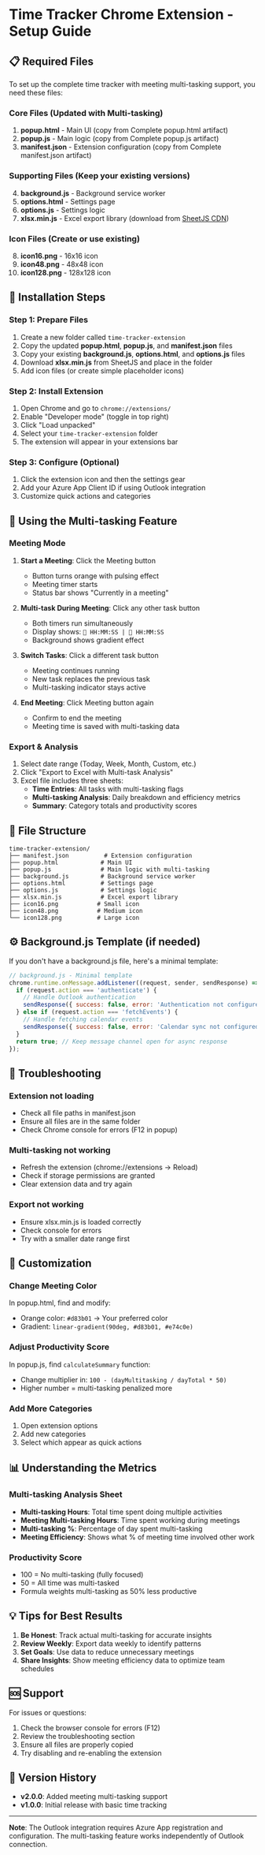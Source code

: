 # Time Tracker Chrome Extension - Setup Guide

## 📋 Required Files

To set up the complete time tracker with meeting multi-tasking support, you need these files:

### Core Files (Updated with Multi-tasking)
1. **popup.html** - Main UI (copy from Complete popup.html artifact)
2. **popup.js** - Main logic (copy from Complete popup.js artifact)
3. **manifest.json** - Extension configuration (copy from Complete manifest.json artifact)

### Supporting Files (Keep your existing versions)
4. **background.js** - Background service worker
5. **options.html** - Settings page
6. **options.js** - Settings logic
7. **xlsx.min.js** - Excel export library (download from [SheetJS CDN](https://cdn.sheetjs.com/xlsx-latest/package/dist/xlsx.mini.min.js))

### Icon Files (Create or use existing)
8. **icon16.png** - 16x16 icon
9. **icon48.png** - 48x48 icon
10. **icon128.png** - 128x128 icon

## 🚀 Installation Steps

### Step 1: Prepare Files
1. Create a new folder called `time-tracker-extension`
2. Copy the updated **popup.html**, **popup.js**, and **manifest.json** files
3. Copy your existing **background.js**, **options.html**, and **options.js** files
4. Download **xlsx.min.js** from SheetJS and place in the folder
5. Add icon files (or create simple placeholder icons)

### Step 2: Install Extension
1. Open Chrome and go to `chrome://extensions/`
2. Enable "Developer mode" (toggle in top right)
3. Click "Load unpacked"
4. Select your `time-tracker-extension` folder
5. The extension will appear in your extensions bar

### Step 3: Configure (Optional)
1. Click the extension icon and then the settings gear
2. Add your Azure App Client ID if using Outlook integration
3. Customize quick actions and categories

## 🎯 Using the Multi-tasking Feature

### Meeting Mode
1. **Start a Meeting**: Click the Meeting button
   - Button turns orange with pulsing effect
   - Meeting timer starts
   - Status bar shows "Currently in a meeting"

2. **Multi-task During Meeting**: Click any other task button
   - Both timers run simultaneously
   - Display shows: `👥 HH:MM:SS | 💼 HH:MM:SS`
   - Background shows gradient effect

3. **Switch Tasks**: Click a different task button
   - Meeting continues running
   - New task replaces the previous task
   - Multi-tasking indicator stays active

4. **End Meeting**: Click Meeting button again
   - Confirm to end the meeting
   - Meeting time is saved with multi-tasking data

### Export & Analysis
1. Select date range (Today, Week, Month, Custom, etc.)
2. Click "Export to Excel with Multi-task Analysis"
3. Excel file includes three sheets:
   - **Time Entries**: All tasks with multi-tasking flags
   - **Multi-tasking Analysis**: Daily breakdown and efficiency metrics
   - **Summary**: Category totals and productivity scores

## 📁 File Structure
```
time-tracker-extension/
├── manifest.json          # Extension configuration
├── popup.html            # Main UI
├── popup.js              # Main logic with multi-tasking
├── background.js         # Background service worker
├── options.html          # Settings page
├── options.js            # Settings logic
├── xlsx.min.js           # Excel export library
├── icon16.png           # Small icon
├── icon48.png           # Medium icon
└── icon128.png          # Large icon
```

## ⚙️ Background.js Template (if needed)

If you don't have a background.js file, here's a minimal template:

```javascript
// background.js - Minimal template
chrome.runtime.onMessage.addListener((request, sender, sendResponse) => {
  if (request.action === 'authenticate') {
    // Handle Outlook authentication
    sendResponse({ success: false, error: 'Authentication not configured' });
  } else if (request.action === 'fetchEvents') {
    // Handle fetching calendar events
    sendResponse({ success: false, error: 'Calendar sync not configured' });
  }
  return true; // Keep message channel open for async response
});
```

## 🔧 Troubleshooting

### Extension not loading
- Check all file paths in manifest.json
- Ensure all files are in the same folder
- Check Chrome console for errors (F12 in popup)

### Multi-tasking not working
- Refresh the extension (chrome://extensions → Reload)
- Check if storage permissions are granted
- Clear extension data and try again

### Export not working
- Ensure xlsx.min.js is loaded correctly
- Check console for errors
- Try with a smaller date range first

## 🎨 Customization

### Change Meeting Color
In popup.html, find and modify:
- Orange color: `#d83b01` → Your preferred color
- Gradient: `linear-gradient(90deg, #d83b01, #e74c0e)`

### Adjust Productivity Score
In popup.js, find `calculateSummary` function:
- Change multiplier in: `100 - (dayMultitasking / dayTotal * 50)`
- Higher number = multi-tasking penalized more

### Add More Categories
1. Open extension options
2. Add new categories
3. Select which appear as quick actions

## 📊 Understanding the Metrics

### Multi-tasking Analysis Sheet
- **Multi-tasking Hours**: Total time spent doing multiple activities
- **Meeting Multi-tasking Hours**: Time spent working during meetings
- **Multi-tasking %**: Percentage of day spent multi-tasking
- **Meeting Efficiency**: Shows what % of meeting time involved other work

### Productivity Score
- 100 = No multi-tasking (fully focused)
- 50 = All time was multi-tasked
- Formula weights multi-tasking as 50% less productive

## 💡 Tips for Best Results

1. **Be Honest**: Track actual multi-tasking for accurate insights
2. **Review Weekly**: Export data weekly to identify patterns
3. **Set Goals**: Use data to reduce unnecessary meetings
4. **Share Insights**: Show meeting efficiency data to optimize team schedules

## 🆘 Support

For issues or questions:
1. Check the browser console for errors (F12)
2. Review the troubleshooting section
3. Ensure all files are properly copied
4. Try disabling and re-enabling the extension

## 📝 Version History

- **v2.0.0**: Added meeting multi-tasking support
- **v1.0.0**: Initial release with basic time tracking

---

**Note**: The Outlook integration requires Azure App registration and configuration. The multi-tasking feature works independently of Outlook connection.